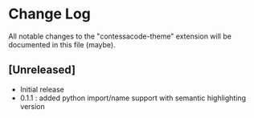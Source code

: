 # Change Log

All notable changes to the "contessacode-theme" extension will be documented in this file (maybe).

## [Unreleased]

- Initial release
- 0.1.1 : added python import/name support with semantic highlighting version